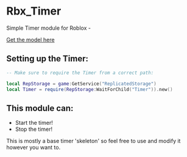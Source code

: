 # Rbx_Timer
Simple Timer module for Roblox - 

[Get the model here](https://www.roblox.com/library/14822550176/Timer-Module)

## Setting up the Timer:
```lua
-- Make sure to require the Timer from a correct path:

local RepStorage = game:GetService("ReplicatedStorage")
local Timer = require(RepStorage:WaitForChild("Timer")).new()

```

## This module can:

* Start the timer!
* Stop the timer!

This is mostly a base timer 'skeleton' so feel free to use and modify it however you want to.
